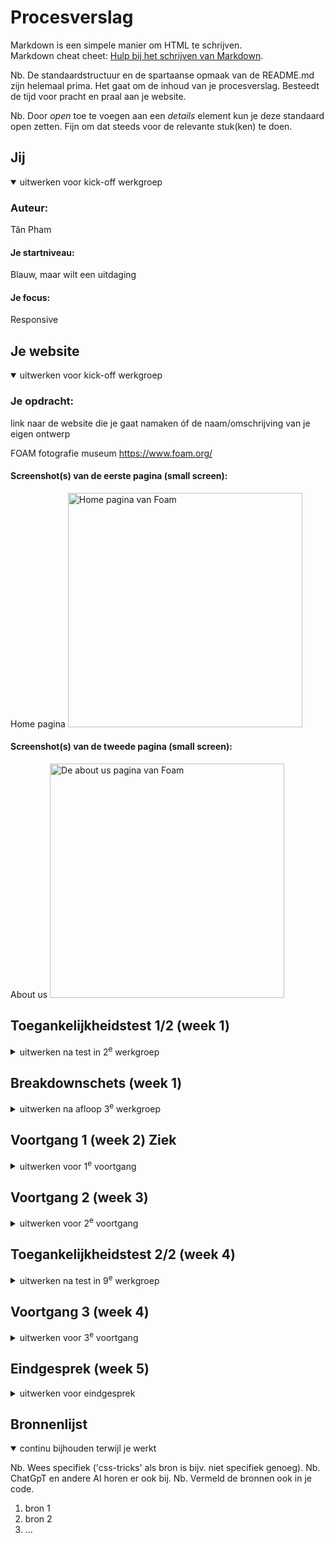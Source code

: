# Procesverslag
Markdown is een simpele manier om HTML te schrijven.  
Markdown cheat cheet: [Hulp bij het schrijven van Markdown](https://github.com/adam-p/markdown-here/wiki/Markdown-Cheatsheet).

Nb. De standaardstructuur en de spartaanse opmaak van de README.md zijn helemaal prima. Het gaat om de inhoud van je procesverslag. Besteedt de tijd voor pracht en praal aan je website.

Nb. Door *open* toe te voegen aan een *details* element kun je deze standaard open zetten. Fijn om dat steeds voor de relevante stuk(ken) te doen.





## Jij

<details open>
  <summary>uitwerken voor kick-off werkgroep</summary>

  ### Auteur:
  Tân Pham

  #### Je startniveau:
  Blauw, maar wilt een uitdaging
  #### Je focus:
  Responsive
 
</details>





## Je website

<details open>
  <summary>uitwerken voor kick-off werkgroep</summary>

  ### Je opdracht:
  link naar de website die je gaat namaken óf de naam/omschrijving van je eigen ontwerp

  FOAM fotografie museum
  https://www.foam.org/

  #### Screenshot(s) van de eerste pagina (small screen): 
  Home pagina 
  <img src="readme-images/foamHome.jpg" width="375px" alt="Home pagina van Foam">

  #### Screenshot(s) van de tweede pagina (small screen):
  About us
  <img src="readme-images/foamAbout.jpg" width="375px" alt="De about us pagina van Foam">
 
</details>



## Toegankelijkheidstest 1/2 (week 1)

<details>
  <summary>uitwerken na test in 2<sup>e</sup> werkgroep</summary>

  ### Bevindingen
  https://accessibe.com/accessscan?website=https://www.foam.org/nl
  Op Accessibe liet ik de website testen om een snel overzicht voormezelf te krijgen.
  De screenreader pakt veel verschillende kopjes niet en is op sommige gevallen niet bruikbaar.
  De hoofdpagina mist een h1
  Gelukkig hebben alle foto's een alt tag
  



</details>



## Breakdownschets (week 1)

<details>
  <summary>uitwerken na afloop 3<sup>e</sup> werkgroep</summary>

  ### de hele pagina: 
  <img src="./readme-images/Frame 1.png" width="375px" alt="breakdown van de hele pagina">
  De hoofdpagina heeft een aantal uitdagingen, waaronder de vele secties die van kleur wisselen en elementen die in en uit faden

  ### dynamisch deel (bijv menu): 
  <img src="./readme-images/Frame 2.png" width="375px" alt="breakdown van een dynamisch deel">

  Hamburger menu klapt naarbenenden open en maakt de achtergrond donker met een zwart vlak ook is het menu geanimeerd

</details>





## Voortgang 1 (week 2) Ziek

<details>
  <summary>uitwerken voor 1<sup>e</sup> voortgang</summary>

  ### Stand van zaken
  hier dit ging goed & dit was lastig (neem ook screenshots op van delen van je website en code)


  ### Agenda voor meeting
  samen met je groepje opstellen

  | student 1      | student 2          | student 3    | student 4        |
  | ---            | ---                | ---          | ---              |
  | dit bespreken  | en dit             | en ik dit    | en dan ik dat    |
  | en dat ook nog | dit als er tijd is | nog een punt | dit wil ik zeker |
  | ...            | ...                | ...          | ...              |


  ### Verslag van meeting
  hier na afloop snel de uitkomsten van de meeting vastleggen

  - punt 1
  - punt 2
  - nog een punt
- ...


</details>





## Voortgang 2 (week 3)

<details>
  <summary>uitwerken voor 2<sup>e</sup> voortgang</summary>


  ### Stand van zaken
  hier dit ging goed & dit was lastig (neem ook screenshots op van delen van je website en code)
  <img src="./readme-images/Screenshot 2024-12-09 214056.png" width="375px" alt="de navigatie">


  ### Agenda voor meeting
  samen met je groepje opstellen

  | student 1      | student 2          | student 3    | student 4        |
  | ---            | ---                | ---          | ---              |
  | dit bespreken  | en dit             | en ik dit    | en dan ik dat    |
  | en dat ook nog | dit als er tijd is | nog een punt | dit wil ik zeker |
  | ...            | ...                | ...          | ...              |


  ### Verslag van meeting
  hier na afloop snel de uitkomsten van de meeting vastleggen

  - Navigatie omzetten naar Hamburger menu
  - Vergeet Grid voor de gehele pagina, alleen gebruiken voor details
  - Mist een breakdownschets


</details>





## Toegankelijkheidstest 2/2 (week 4)

<details>
  <summary>uitwerken na test in 9<sup>e</sup> werkgroep</summary>

  ### Bevindingen
  Lijst met je bevindingen die in de test naar voren kwamen (geef ook aan wat er verbeterd is):

</details>





## Voortgang 3 (week 4)

<details>
  <summary>uitwerken voor 3<sup>e</sup> voortgang</summary>

  ### Stand van zaken
  hier dit ging goed & dit was lastig (neem ook screenshots op van delen van je website en code)


  ### Agenda voor meeting
  samen met je groepje opstellen

  | student 1      | student 2          | student 3    | student 4        |
  | ---            | ---                | ---          | ---              |
  | dit bespreken  | en dit             | en ik dit    | en dan ik dat    |
  | en dat ook nog | dit als er tijd is | nog een punt | dit wil ik zeker |
  | ...            | ...                | ...          | ...              |


  ### Verslag van meeting
  hier na afloop snel de uitkomsten van de meeting vastleggen

  - Validator checken
  - Gebruik minder classes en logische class namen
  - vergeet de Main en Header niet
  - Focus op de belangrijke dingen zoals het netjes maken van de pagina & sections.
  - ID scrolling text voor texxt change
  - Zorg dat de foto's binnen hun container blijft
  - ...

</details>





## Eindgesprek (week 5)

<details>
  <summary>uitwerken voor eindgesprek</summary>

  ### Je uitkomst - karakteristiek screenshots:
  <img src="readme-images/dummy-plaatje.jpg" width="375px" alt="uitomst opdracht 1">


  ### Dit ging goed/Heb ik geleerd: 
  Korte omschrijving met plaatjes

  <img src="readme-images/dummy-plaatje.jpg" width="375px" alt="top">


  ### Dit was lastig/Is niet gelukt:
  Korte omschrijving met plaatjes

  <img src="readme-images/dummy-plaatje.jpg" width="375px" alt="bummer">
</details>





## Bronnenlijst

<details open>
  <summary>continu bijhouden terwijl je werkt</summary>

  Nb. Wees specifiek ('css-tricks' als bron is bijv. niet specifiek genoeg). 
  Nb. ChatGpT en andere AI horen er ook bij.
  Nb. Vermeld de bronnen ook in je code.

  1. bron 1
  2. bron 2
  3. ...

</details>